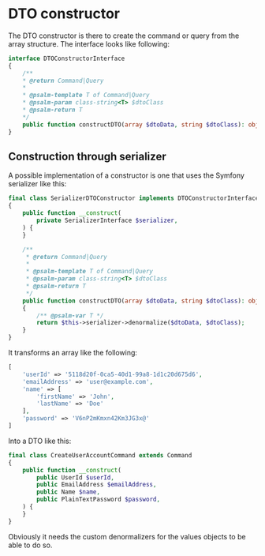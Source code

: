 # DTO constructor

The DTO constructor is there to create the command or query from the array structure. The interface looks like following:

```php
interface DTOConstructorInterface
{
    /**
    * @return Command|Query
    *
    * @psalm-template T of Command|Query
    * @psalm-param class-string<T> $dtoClass
    * @psalm-return T
    */
    public function constructDTO(array $dtoData, string $dtoClass): object;
}
```

## Construction through serializer

A possible implementation of a constructor is one that uses the Symfony serializer like this:

```php
final class SerializerDTOConstructor implements DTOConstructorInterface
{
    public function __construct(
        private SerializerInterface $serializer,
    ) {
    }

    /**
     * @return Command|Query
     *
     * @psalm-template T of Command|Query
     * @psalm-param class-string<T> $dtoClass
     * @psalm-return T
     */
    public function constructDTO(array $dtoData, string $dtoClass): object
    {
        /** @psalm-var T */
        return $this->serializer->denormalize($dtoData, $dtoClass);
    }
}
```

It transforms an array like the following:

```php
[
    'userId' => '5118d20f-0ca5-40d1-99a8-1d1c20d675d6',
    'emailAddress' => 'user@example.com',
    'name' => [
        'firstName' => 'John',
        'lastName' => 'Doe'
    ],
    'password' => 'V6nP2mKmxn42Km3JG3x@'
]
```

Into a DTO like this:

```php
final class CreateUserAccountCommand extends Command
{
    public function __construct(
        public UserId $userId,
        public EmailAddress $emailAddress,
        public Name $name,
        public PlainTextPassword $password,
    ) {
    }
}
```

Obviously it needs the custom denormalizers for the values objects to be able to do so.
